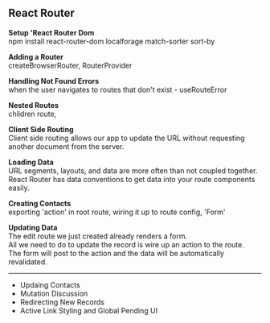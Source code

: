 ## React Router

**Setup 'React Router Dom**
<br />
npm install react-router-dom localforage match-sorter sort-by

**Adding a Router**
<br />
createBrowserRouter, RouterProvider

**Handling Not Found Errors**
<br />
when the user navigates to routes that don't exist - useRouteError

**Nested Routes**
<br />
children route, <Outlet />

**Client Side Routing**
<br />
Client side routing allows our app to update the URL without requesting another document from the server. <Link />

**Loading Data**<br />
URL segments, layouts, and data are more often than not coupled together. <br />
React Router has data conventions to get data into your route components easily.<br />

**Creating Contacts**<br />
exporting 'action' in root route, wiring it up to route config, 'Form'

**Updating Data**<br />
The edit route we just created already renders a form. <br />
All we need to do to update the record is wire up an action to the route. <br />
The form will post to the action and the data will be automatically revalidated. <br />


****

- Updaing Contacts
- Mutation Discussion
- Redirecting New Records
- Active Link Styling and Global Pending UI

